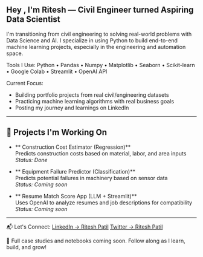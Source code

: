 ##  Hey   , I'm Ritesh — Civil Engineer turned Aspiring Data Scientist

I'm transitioning from civil engineering to solving real-world problems with Data Science and AI. I specialize in using Python to build end-to-end machine learning projects, especially in the engineering and automation space.

 Tools I Use:
Python • Pandas • Numpy • Matplotlib • Seaborn • Scikit-learn • Google Colab • Streamlit • OpenAI API

 Current Focus:
- Building portfolio projects from real civil/engineering datasets
- Practicing machine learning algorithms with real business goals
- Posting my journey and learnings on LinkedIn

---

## 🚀 Projects I'm Working On

- ** Construction Cost Estimator (Regression)**  
  Predicts construction costs based on material, labor, and area inputs  
  _Status: Done_

- ** Equipment Failure Predictor (Classification)**  
  Predicts potential failures in machinery based on sensor data  
  _Status: Coming soon_

- ** Resume Match Score App (LLM + Streamlit)**  
  Uses OpenAI to analyze resumes and job descriptions for compatibility  
  _Status: Coming soon_

---

📬 Let's Connect: [LinkedIn → Ritesh Patil](https://www.linkedin.com/in/ritesh-patil-631651218) 
                  [Twitter → Ritesh Patil](https://x.com/Ritesh_Patil1)

📂 Full case studies and notebooks coming soon. Follow along as I learn, build, and grow!
